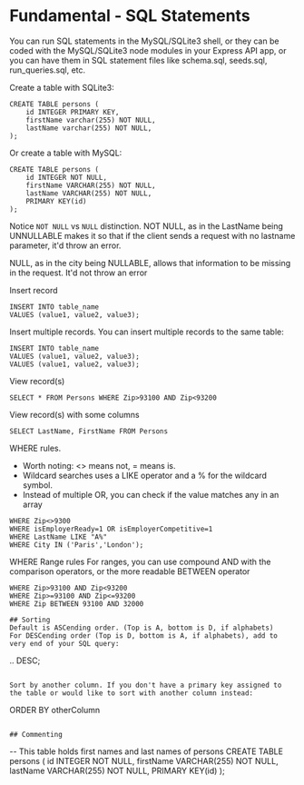 # Fundamental - SQL Statements
You can run SQL statements in the MySQL/SQLite3 shell, or they can be coded with the MySQL/SQLite3 node modules in your Express API app, or you can have them in SQL statement files like schema.sql, seeds.sql, run_queries.sql, etc.

Create a table with SQLite3:
```
CREATE TABLE persons (
    id INTEGER PRIMARY KEY,
    firstName varchar(255) NOT NULL,
    lastName varchar(255) NOT NULL,
);
```

Or create a table with MySQL:
```
CREATE TABLE persons (
    id INTEGER NOT NULL,
    firstName VARCHAR(255) NOT NULL,
    lastName VARCHAR(255) NOT NULL,
    PRIMARY KEY(id)
);
```

Notice `NOT NULL` vs `NULL` distinction. NOT NULL, as in the LastName being UNNULLABLE makes it so that if the client sends a request with no  lastname parameter, it'd throw an error.

NULL, as in the city being NULLABLE, allows that information to be missing in the request. It'd not throw an error

Insert record
```
INSERT INTO table_name
VALUES (value1, value2, value3);
```

Insert multiple records.
You can insert multiple records to the same table:

```
INSERT INTO table_name
VALUES (value1, value2, value3);
VALUES (value1, value2, value3);
```

View record(s)

```
SELECT * FROM Persons WHERE Zip>93100 AND Zip<93200
```

View record(s) with some columns

```
SELECT LastName, FirstName FROM Persons
```

WHERE rules. 
- Worth noting: <> means not, = means is.
- Wildcard searches uses a LIKE operator and a % for the wildcard symbol.
- Instead of multiple OR, you can check if the value matches any in an array
```
WHERE Zip<>9300
WHERE isEmployerReady=1 OR isEmployerCompetitive=1
WHERE LastName LIKE "A%"
WHERE City IN ('Paris','London');
```

WHERE Range rules
For ranges, you can use compound AND with the comparison operators, or the more readable BETWEEN operator
```
WHERE Zip>93100 AND Zip<93200
WHERE Zip>=93100 AND Zip<=93200
WHERE Zip BETWEEN 93100 AND 32000

## Sorting
Default is ASCending order. (Top is A, bottom is D, if alphabets)
For DESCending order (Top is D, bottom is A, if alphabets), add to very end of your SQL query:
```
.. DESC;
```

Sort by another column. If you don't have a primary key assigned to the table or would like to sort with another column instead:
```
ORDER BY otherColumn
```

## Commenting
```
-- This table holds first names and last names of persons
CREATE TABLE persons (
    id INTEGER NOT NULL,
    firstName VARCHAR(255) NOT NULL,
    lastName VARCHAR(255) NOT NULL,
    PRIMARY KEY(id)
);
```